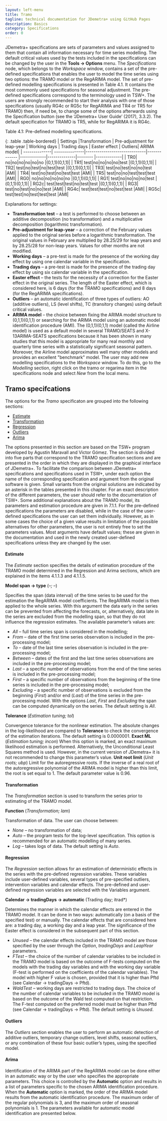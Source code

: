 ```yaml
---
layout: left-menu
title: Tramo
tagline: technical documentation for JDemetra+ using GitHub Pages
description: Basics
category: Specifications
order: 0
---
```

JDemetra+ specifications are sets of parameters and values assigned to 
them that contain all information necessary for time series modelling. 
The default critical values used by the tests included in the 
specifications can be changed by the user in the **Tools → Options** menu. The *Specifications* node, which belongs to the *Workspace* 
window, contains a set of the pre-defined specifications that enables 
the user to model the time series using two options: the TRAMO model or 
the RegARIMA model. The set of pre-defined modelling specifications is 
presented in Table 4.1. It contains the most commonly used 
specifications for seasonal adjustment. The pre-defined specifications 
correspond to the terminology used in TSW+. The users are strongly 
recommended to start their analysis with one of those specifications 
(usually RG4c or RG5c for RegARIMA and TR4 or TR5 for TRAMO) then, if 
need be, to change some of the options afterwards using the 
Specification button (see the ‘JDemetra+ User Guide’ (2017), 3.3.2). 
The default specification for TRAMO is TR5, while for RegARIMA it is 
RG4c. 

Table 4.1: Pre-defined modelling specifications.

{: .table .table-bordered}
| Settings      |Transformation   | Pre-adjustment for leap-year | Working days | Trading days | Easter effect | Outliers| ARIMA model|
| --------------| ---------------|------------------------------|------------- |-------------|--------------|-------- |-------------|
| TR0| no|no|no|no|no|no |(0,1,1)(0,1,1)|
| TR1| test|no|no|no|no|test |(0,1,1)(0,1,1)|
| TR2| test|no|test|no|test|test |(0,1,1)(0,1,1)|
| TR3| test|no|test|no|no|test |AMI|
| TR4| test|no|test|no|test|test |AMI|
| TR5| test|no|no|test|test|test |AMI|
| RG0| no|no|no|no|no|no |(0,1,1)(0,1,1)|
| RG1| test|no|no|no|no|test |(0,1,1)(0,1,1)|
| RG2c| test|test|test|no|test|test |(0,1,1)(0,1,1)|
| RG3| test|no|test|no|no|test |AMI|
| RG4c| test|test|test|no|test|test |AMI|
| RG5c| test|test|no|test|test|test |AMI|

Explanations for settings:
* **Transformation test** – a test is performed to choose between an additive decomposition (no transformation) and a multiplicative decomposition (logarithmic transformation).
* **Pre-adjustment for leap-year** – a correction of the February values applied to the original series before a logarithmic transformation. The original values in February are multiplied by 28.25/29 for leap years and by 28.25/28 for non-leap years. Values for other months are not modified. 
* **Working days** – a pre-test is made for the presence of the working day effect by using one calendar variable in the specification.
* **Trading days** – a pre-test is made for the presence of the trading day effect by using six calendar variable in the specification.
* **Easter effect** – the tests for the necessity of a correction for the Easter effect in the original series. The length of the Easter effect, which is considered here, is 6 days (for the TRAMO specifications) and 8 days (for the RegARIMA specifications). 
* **Outliers** – an automatic identification of three types of outliers:  AO (additive outliers), LS (level shifts), TC (transitory changes) using default critical values.
* **ARIMA model** – the choice between fixing the ARIMA model 
structure to (0,1,1)(0,1,1) or searching for the ARIMA model using an 
automatic model identification procedure (AMI). The (0,1,1)(0,1,1) model 
(called the Airline model) is used as a default model in several 
TRAMO/SEATS and X-13ARIMA-SEATS specifications because it has been shown 
in many studies that this model is appropriate for many real monthly and 
quarterly time series with a statistically significant seasonal pattern. 
Moreover, the Airline model approximates well many other models and 
provides an excellent "benchmark" model. The user may add new modelling 
specifications to the *Workspace* window. To do this, go to the 
*Modelling* section, right click on the tramo or regarima item in the 
specifications node and select *New* from the local menu. 

## Tramo specifcations
The options for the *Tramo* specificaton are grouped into the following sections:
* [Estimate](#estimate)
* [Transformation](#transformation)
* [Regression](#regression)
* [Outliers](#outliers)
* [Arima](#arima)

The options presented in this section are based on the TSW+ program developed by Agustin 
Maravall and Victor Gómez. The section is divided into five parts that 
correspond to the TRAMO specification sections and are presented in the 
order in which they are displayed in the graphical interface of 
JDemetra+. 
To facilitate the comparison between JDemetra+ specifications and 
specifications used in TSW+, under each option the name of the 
corresponding specification and argument from the original software is 
given. Small variants from the original solutions are indicated by an 
asterisk in the tables presented in this chapter. For an exact 
description of the different parameters, the user should refer to the 
documentation of TSW+. Some additional explanations about the TRAMO 
model, its parameters and estimation procedure are given in 7.1.1. For 
the pre-defined specifications the parameters are disabled, while in the 
case of the user-defined specifications the user can set them 
individually. However, as in some cases the choice of a given value 
results in limitation of the possible alternatives for other parameters, 
the user is not entirely free to set the parameters values. Most 
arguments have default values; these are given in the documentation and 
used in the newly created user-defined specifications unless they are 
changed by the user. 

#### Estimate
The *Estimate* section specifies the details of estimation procedure of 
the TRAMO model determined in the Regression and Arima sections, which 
are explained in the items 4.1.1.3 and 4.1.1.5. 

**Model span →  type** (*–; –*)

Specifies the span (data interval) of the time series to be used for the estimation the RegARIMA model coefficients. The RegARIMA model is then applied to the whole series. With this argument the data early in the series can be prevented from affecting the forecasts, or, alternatively, data late in the series are excluded from the modelling span, so that they do not influence the regression estimates. The available parameter’s values are:
* *All* – full time series span is considered in the modelling;
* *From* – date of the first time series observation is included in the pre-processing model;
* *To* – date of the last time series observation is included in the pre-processing model;
* *Between* – dates of the first and the last time series observations are included in the pre-processing model;
* *Last* – a specific number of observations from the end of the time series is included in the pre-processing model;
* *First* – a specific number of observations from the beginning of the time series is included in the pre-processing model;
* *Excluding* – a specific number of observations is excluded from the beginning (*First*) and/or end (*Last*) of the time series in the pre-processing model.
With the options *Last*, *First* and *Excluding* the span can be computed dynamically on the series. The default setting is *All*.

**Tolerance** (*Estimation tuning; tol*)

Convergence tolerance for the nonlinear estimation. The absolute changes in the log-likelihood are compared to **Tolerance** to check the convergence of the estimation iterations. The default setting is 0.0000001.
**Exact ML** (*Estimation tuning; incon*)
When this option is marked, an exact maximum likelihood estimation is performed. Alternatively, the Unconditional Least Squares method is used. However, in the current version of JDemetra+ it is not recommended to change this parameter’s value.
**Unit root limit** (*Unit roots; ubp*)
Limit for the autoregressive roots. If the inverse of a real root of the autoregressive polynomial of the ARIMA model is higher than this limit, the root is set equal to 1. The default parameter value is 0.96.


#### Transformation
The *Transformation* section is used to transform the series prior to estimating of the TRAMO model.

**Function** (*Transformation; lam*)

Transformation of data. The user can choose between: 
* *None* – no transformation of data;
* *Auto* – the program tests for the log-level specification. This option is recommended for an automatic modelling of many series.
* *Log* – takes logs of data.
The default setting is *Auto*.

#### Regression
The *Regression* section allows for an estimation of deterministic effects in the series with the pre-defined regression variables. These variables include user-defined variables, several types of pre-specified outliers, intervention variables and calendar effects. The pre-defined and user-defined regression variables are selected with the Variables argument. 

**Calendar → tradingDays → automatic** (Trading day; itrad*)

Determines the manner in which the calendar effects are entered in the TRAMO model. It can be done in two ways: automatically (on a basis of the specified test) or manually. The calendar effects that are considered here are: a trading day, a working day and a leap year. The significance of the Easter effect is considered in the subsequent part of this section.
* *Unused* – the calendar effects included in the TRAMO model are those specified by the user through the *Option*, *tradingDays* and *LeapYear* parameters.
* *FTest* – the choice of the number of calendar variables to be included in the TRAMO model is based on the outcome of F-tests computed on the models with the trading day variables and with the working day variable (F-test is performed on the coefficients of the calendar variables). The model with higher F value is chosen, provided that it is higher than Pftd (see Calendar → tradingDays → Pftd).
* *WaldTest* – working days are restricted to trading days. The choice of the number of calendar variables to be included in the TRAMO model is based on the outcome of the Wald test computed on that restriction. The F-test computed on the preferred model must be higher than Pftd (see Calendar → tradingDays → Pftd).
The default setting is *Unused*. 

#### Outliers 
The *Outliers* section enables the user to perform an automatic detection of additive outliers, 
temporary change outliers, level shifts, seasonal outliers, or any 
combination of these four basic outlier’s types, using the specified model. 

#### Arima
Identification of the ARIMA part of the RegARIMA model 
can be done either in an automatic way or by the user who specifies the 
appropriate parameters. This choice is controlled by the **Automatic** 
option and results in a list of parameters specific to the chosen ARIMA 
identification procedure. When the **Automatic** option is marked, the 
order of the ARIMA model results from the automatic identification 
procedure. The maximum order of the regular polynomials is 3, and the 
maximum order of seasonal polynomials is 1. The parameters available for 
automatic model identification are presented below. 

